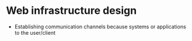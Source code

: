 # Web infrastructure design
* Establishing communication channels because systems or applications to the user/client
